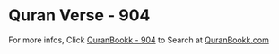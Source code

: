 # Quran Verse - 904 

For more infos, Click [QuranBookk - 904](https://www.quranbookk.com/quran/search?q=904) to Search at [QuranBookk.com](http://quranbookk.com/)